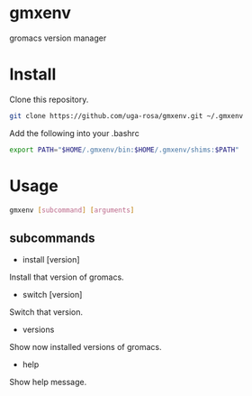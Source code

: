# gmxenv

gromacs version manager

# Install

Clone this repository.

```sh
git clone https://github.com/uga-rosa/gmxenv.git ~/.gmxenv
```

Add the following into your .bashrc

```sh
export PATH="$HOME/.gmxenv/bin:$HOME/.gmxenv/shims:$PATH"
```

# Usage

```sh
gmxenv [subcommand] [arguments]
```

## subcommands

- install [version]

Install that version of gromacs.

- switch [version]

Switch that version.

- versions

Show now installed versions of gromacs.

- help

Show help message.
